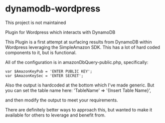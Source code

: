dynamodb-wordpress
==================

This project is not maintained

Plugin for Wordpress which interacts with DynamoDB

This Plugin is a first attempt at surfacing results from DynamoDB within Wordpress leveraging the SimpleAmazon SDK. This has a lot of hard coded components to it, but is functional.

All of the configuration is in amazonDbQuery-public.php, specifically:

	var $AmazonKeyPub = 'ENTER PUBLIC KEY';
	var $AmazonKeySec = 'ENTER SECRET';

Also the output is hardcoded at the bottom which I've made generic. But you can set the table name here:
	'TableName' => '{Insert Table Name}',

   and then modify the output to meet your requirements.

There are definitely better ways to approach this, but wanted to make it available for others to leverage and benefit from.
